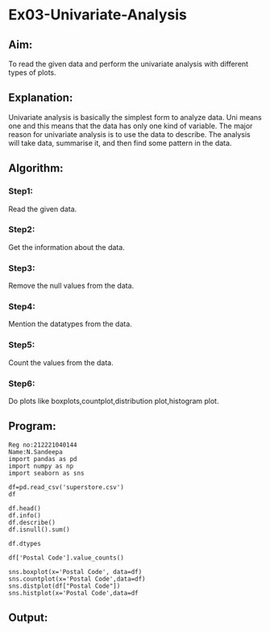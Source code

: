 # Ex03-Univariate-Analysis
## Aim:
To read the given data and perform the univariate analysis with different types of plots.
## Explanation:
Univariate analysis is basically the simplest form to analyze data. Uni means one and this means that the data has only one kind of variable. The major reason for univariate analysis is to use the data to describe. The analysis will take data, summarise it, and then find some pattern in the data.
## Algorithm:
### Step1:
Read the given data.
### Step2:
Get the information about the data.
### Step3:
Remove the null values from the data.
### Step4:
Mention the datatypes from the data.
### Step5:
Count the values from the data.
### Step6:
Do plots like boxplots,countplot,distribution plot,histogram plot.
## Program:
```
Reg no:212221040144
Name:N.Sandeepa
import pandas as pd
import numpy as np
import seaborn as sns

df=pd.read_csv('superstore.csv')
df

df.head()
df.info()
df.describe()
df.isnull().sum()

df.dtypes

df['Postal Code'].value_counts()

sns.boxplot(x='Postal Code', data=df)
sns.countplot(x='Postal Code',data=df)
sns.distplot(df["Postal Code"])
sns.histplot(x='Postal Code',data=df
```
## Output:

